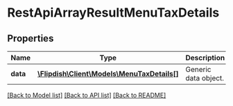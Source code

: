 # RestApiArrayResultMenuTaxDetails

## Properties
Name | Type | Description | Notes
------------ | ------------- | ------------- | -------------
**data** | [**\Flipdish\Client\Models\MenuTaxDetails[]**](MenuTaxDetails.md) | Generic data object. | 

[[Back to Model list]](../README.md#documentation-for-models) [[Back to API list]](../README.md#documentation-for-api-endpoints) [[Back to README]](../README.md)


